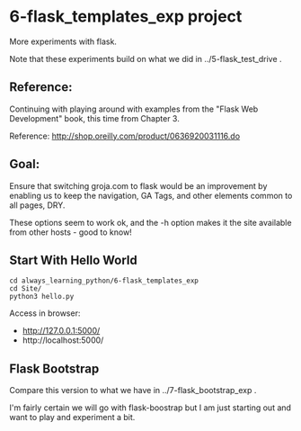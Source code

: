 
# 6-flask_templates_exp project

More experiments with flask.

Note that these experiments build on what we did in ../5-flask_test_drive .

## Reference:

Continuing with playing around with examples from the "Flask Web Development" book, this time from Chapter 3.

Reference: http://shop.oreilly.com/product/0636920031116.do

## Goal:

Ensure that switching groja.com to flask would be an improvement by enabling us to keep the navigation, GA Tags,
and other elements common to all pages, DRY.

These options seem to work ok, and the -h option makes it the site available from other hosts - good to know!

## Start With Hello World

```
cd always_learning_python/6-flask_templates_exp
cd Site/
python3 hello.py
```

Access in browser:

* http://127.0.0.1:5000/
* http://localhost:5000/

## Flask Bootstrap

Compare this version to what we have in ../7-flask_bootstrap_exp .

I'm fairly certain we will go with flask-boostrap but I am just starting out and want to play and experiment a bit.
